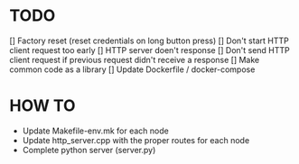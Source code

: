 # TODO
[] Factory reset (reset credentials on long button press)
[] Don't start HTTP client request too early
[] HTTP server doen't response
[] Don't send HTTP client request if previous request didn't receive a response
[] Make common code as a library
[] Update Dockerfile / docker-compose

# HOW TO
- Update Makefile-env.mk for each node
- Update http_server.cpp with the proper routes for each node
- Complete python server (server.py)